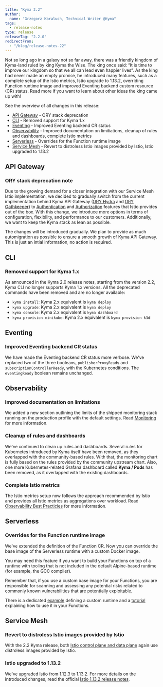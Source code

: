 ```yaml
---
title: "Kyma 2.2"
author:
  name: "Grzegorz Karaluch, Technical Writer @Kyma"
tags:
  - release-notes 
type: release
releaseTag: "2.2.0"
redirectFrom:
  - "/blog/release-notes-22"
---
```


Not so long ago in a galaxy not so far away, there was a friendly kingdom of Kyma-land ruled by king Kyma the Wise. The king once said: “It is time to improve our kingdom so that we all can lead even happier lives”. As the king had never made an empty promise, he introduced many features, such as a complete setup of the Istio metrics, Istio upgrade to 1.13.2, overriding Function runtime image and improved Eventing backend custom resource (CR) status. Read more if you want to learn about other ideas the king came up with!

<!-- overview -->

See the overview of all changes in this release:

- [API Gateway](#api-gateway) - ORY stack deprecation
- [CLI](#cli) - Removed support for Kyma 1.x
- [Eventing](#eventing) - Improved Eventing backend CR status
- [Observability](#observability) - Improved documentation on limitiations, cleanup of rules and dashboards, complete Istio metrics
- [Serverless](#serverless) - Overrides for the Function runtime image
- [Service Mesh](#service-mesh) - Revert to distroless Istio images provided by Istio, Istio upgraded to 1.13.2

## API Gateway

### ORY stack deprecation note

Due to the growing demand for a closer integration with our Service Mesh Istio implementation, we decided to gradually switch from the current implementation behind Kyma API Gateway ([ORY Hydra](https://www.ory.sh/docs/hydra) and [ORY Oathkeeper](https://www.ory.sh/docs/oathkeeper)) to [Authentication](https://istio.io/latest/docs/concepts/security/#authentication) and [Authorization](https://istio.io/latest/docs/concepts/security/#authorization) features that Istio provides out of the box. With this change, we introduce more options in terms of configuration, flexibility, and performance to our customers. Additionally, we want to keep the Kyma stack as lean as possible. 

The changes will be introduced gradually. We plan to provide as much automigration as possible to ensure a smooth growth of Kyma API Gateway. This is just an intial information, no action is required.

## CLI

### Removed support for Kyma 1.x

As announced in the Kyma 2.0 release notes, starting from the version 2.2, Kyma CLI no longer supports Kyma 1.x versions. All the deprecated commands have been removed and are no longer available: 

- `kyma install`: Kyma 2.x equivalent is `kyma deploy`
- `kyma upgrade`: Kyma 2.x equivalent is `kyma deploy`
- `kyma console`: Kyma 2.x equivalent is `kyma dashboard`
- `kyma provision minikube`: Kyma 2.x equivalent is `kyma provision k3d`

## Eventing

### Improved Eventing backend CR status

We have made the Eventing backend CR status more verbose. We've replaced two of the three booleans, `publisherProxyReady` and `subscriptionControllerReady`, with the Kubernetes conditions. The `eventingReady` boolean remains unchanged.

## Observability

### Improved documentation on limitations

We added a new section outlining the limits of the shipped monitoring stack running on the production profile with the default settings. Read [Monitoring](https://kyma-project.io/docs/kyma/2.2/01-overview/main-areas/observability/obsv-01-monitoring-in-kyma/#limitations) for more information.

### Cleanup of rules and dashboards

We've continued to clean up rules and dashboards. Several rules for Kubernetes introduced by Kyma itself have been removed, as they overlapped with the community-based rules. With that, the monitoring chart is fully based on the rules provided by the community upstream chart. Also, one more Kubernetes-related Grafana dashboard called **Kyma / Pods** has been removed, as it overlapped with the existing dashboards.

### Complete Istio metrics

The Istio metrics setup now follows the approach recommended by Istio and provides all Istio metrics as aggregations over workload. Read [Observability Best Practicies](https://istio.io/latest/docs/ops/best-practices/observability/) for more information.

## Serverless

### Overrides for the Function runtime image

We've extended the definition of the Function CR. Now you can override the base image of the Serverless runtime with a custom Docker image.
 
You may need this feature if you want to build your Functions on top of a runtime with tooling that is not included in the default Alpine-based runtime (for example, the GCC compiler). 
 
Remember that, if you use a custom base image for your Functions, you are responsible for scanning and assessing any potential risks related to commonly known vulnerabilities that are potentially exploitable.
 
There is a dedicated [example](https://github.com/kyma-project/examples/tree/main/custom-serverless-runtime-image) defining a custom runtime and a [tutorial](https://kyma-project.io/docs/kyma/main/03-tutorials/00-serverless/svls-13-override-runtime-image) explaining how to use it in your Functions. 

## Service Mesh

### Revert to distroless Istio images provided by Istio

With the 2.2 Kyma release, both [Istio control plane and data plane](https://istio.io/latest/docs/ops/deployment/architecture/) again use distroless images provided by Istio.

### Istio upgraded to 1.13.2

We've upgraded Istio from 1.12.3 to 1.13.2. For more details on the introduced changes, read the official [Istio 1.13.2 release notes](https://istio.io/latest/news/releases/1.13.x/announcing-1.13.2/).
